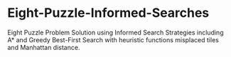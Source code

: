 # Eight-Puzzle-Informed-Searches
Eight Puzzle Problem Solution using Informed Search Strategies including A* and Greedy Best-First Search with heuristic functions misplaced tiles and Manhattan distance.
